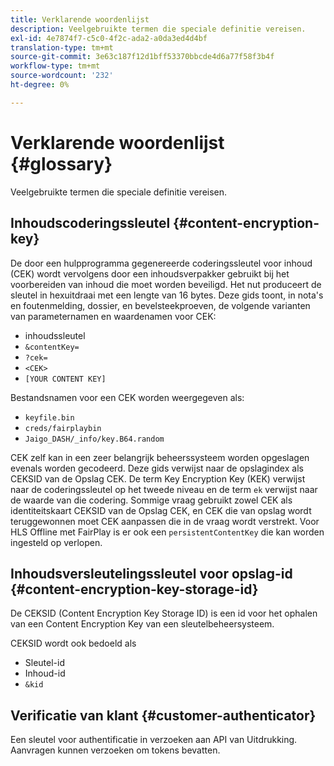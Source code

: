 ```yaml
---
title: Verklarende woordenlijst
description: Veelgebruikte termen die speciale definitie vereisen.
exl-id: 4e7874f7-c5c0-4f2c-ada2-a0da3ed4d4bf
translation-type: tm+mt
source-git-commit: 3e63c187f12d1bff53370bbcde4d6a77f58f3b4f
workflow-type: tm+mt
source-wordcount: '232'
ht-degree: 0%

---
```


# Verklarende woordenlijst {#glossary}

Veelgebruikte termen die speciale definitie vereisen.

## Inhoudscoderingssleutel {#content-encryption-key}

De door een hulpprogramma gegenereerde coderingssleutel voor inhoud (CEK) wordt vervolgens door een inhoudsverpakker gebruikt bij het voorbereiden van inhoud die moet worden beveiligd.
Het nut produceert de sleutel in hexuitdraai met een lengte van 16 bytes.
Deze gids toont, in nota&#39;s en foutenmelding, dossier, en bevelsteekproeven, de volgende varianten van parameternamen en waardenamen voor CEK:

* inhoudssleutel
* `&contentKey=`
* `?cek=`
* `<CEK>`
* `[YOUR CONTENT KEY]`

Bestandsnamen voor een CEK worden weergegeven als:

* `keyfile.bin`
* `creds/fairplaybin`
* `Jaigo_DASH/_info/key.B64.random`

CEK zelf kan in een zeer belangrijk beheerssysteem worden opgeslagen evenals worden gecodeerd. Deze gids verwijst naar de opslagindex als CEKSID van de Opslag CEK. De term Key Encryption Key (KEK) verwijst naar de coderingssleutel op het tweede niveau en de term `ek` verwijst naar de waarde van die codering.
Sommige vraag gebruikt zowel CEK als identiteitskaart CEKSID van de Opslag CEK, en CEK die van opslag wordt teruggewonnen moet CEK aanpassen die in de vraag wordt verstrekt.
Voor HLS Offline met FairPlay is er ook een `persistentContentKey` die kan worden ingesteld op verlopen.

## Inhoudsversleutelingssleutel voor opslag-id {#content-encryption-key-storage-id}

De CEKSID (Content Encryption Key Storage ID) is een id voor het ophalen van een Content Encryption Key van een sleutelbeheersysteem.

CEKSID wordt ook bedoeld als
* Sleutel-id
* Inhoud-id
* `&kid`

## Verificatie van klant {#customer-authenticator}

Een sleutel voor authentificatie in verzoeken aan API van Uitdrukking. Aanvragen kunnen verzoeken om tokens bevatten.
